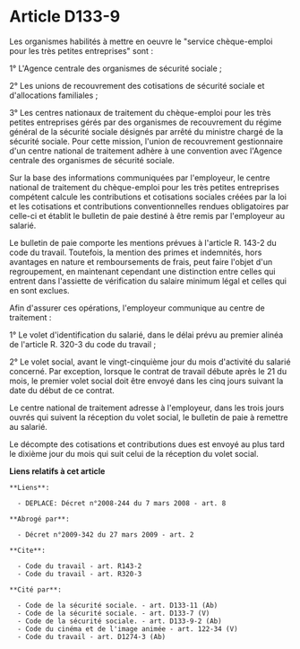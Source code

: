 # Article D133-9

Les organismes habilités à mettre en oeuvre le "service chèque-emploi pour les très petites entreprises" sont :

1° L'Agence centrale des organismes de sécurité sociale ;

2° Les unions de recouvrement des cotisations de sécurité sociale et d'allocations familiales ;

3° Les centres nationaux de traitement du chèque-emploi pour les très petites entreprises gérés par des organismes de
recouvrement du régime général de la sécurité sociale désignés par arrêté du ministre chargé de la sécurité sociale. Pour
cette mission, l'union de recouvrement gestionnaire d'un centre national de traitement adhère à une convention avec l'Agence
centrale des organismes de sécurité sociale.

Sur la base des informations communiquées par l'employeur, le centre national de traitement du chèque-emploi pour les très
petites entreprises compétent calcule les contributions et cotisations sociales créées par la loi et les cotisations et
contributions conventionnelles rendues obligatoires par celle-ci et établit le bulletin de paie destiné à être remis par
l'employeur au salarié.

Le bulletin de paie comporte les mentions prévues à l'article R. 143-2 du code du travail. Toutefois, la mention des primes
et indemnités, hors avantages en nature et remboursements de frais, peut faire l'objet d'un regroupement, en maintenant
cependant une distinction entre celles qui entrent dans l'assiette de vérification du salaire minimum légal et celles qui en
sont exclues.

Afin d'assurer ces opérations, l'employeur communique au centre de traitement :

1° Le volet d'identification du salarié, dans le délai prévu au premier alinéa de l'article R. 320-3 du code du travail ;

2° Le volet social, avant le vingt-cinquième jour du mois d'activité du salarié concerné. Par exception, lorsque le contrat
de travail débute après le 21 du mois, le premier volet social doit être envoyé dans les cinq jours suivant la date du début
de ce contrat.

Le centre national de traitement adresse à l'employeur, dans les trois jours ouvrés qui suivent la réception du volet social,
le bulletin de paie à remettre au salarié.

Le décompte des cotisations et contributions dues est envoyé au plus tard le dixième jour du mois qui suit celui de la
réception du volet social.

**Liens relatifs à cet article**

	**Liens**:

	  - DEPLACE: Décret n°2008-244 du 7 mars 2008 - art. 8

	**Abrogé par**:

	  - Décret n°2009-342 du 27 mars 2009 - art. 2

	**Cite**:

	  - Code du travail - art. R143-2
	  - Code du travail - art. R320-3

	**Cité par**:

	  - Code de la sécurité sociale. - art. D133-11 (Ab)
	  - Code de la sécurité sociale. - art. D133-7 (V)
	  - Code de la sécurité sociale. - art. D133-9-2 (Ab)
	  - Code du cinéma et de l'image animée - art. 122-34 (V)
	  - Code du travail - art. D1274-3 (Ab)
